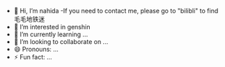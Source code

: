 - 👋 Hi, I’m nahida
-If you need to contact me, please go to "bilibli" to find 毛毛地铁迷
- 👀 I’m interested in genshin
- 🌱 I’m currently learning ...
- 💞️ I’m looking to collaborate on ...
- 😄 Pronouns: ...
- ⚡ Fun fact: ...

<!---
lovely-nahida/lovely-nahida is a ✨ special ✨ repository because its `README.md` (this file) appears on your GitHub profile.
You can click the Preview link to take a look at your changes.
--->
